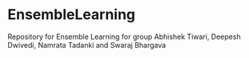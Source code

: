 # EnsembleLearning
Repository for Ensemble Learning for group Abhishek Tiwari, Deepesh Dwivedi, Namrata Tadanki and Swaraj Bhargava
